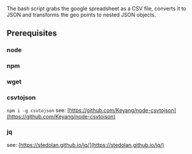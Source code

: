 The bash script grabs the google spreadsheet as a CSV file, converts it to JSON and transforms the geo points to nested JSON objects.

## Prerequisites

### node

### npm

### wget

### csvtojson

`npm i -g csvtojson`
see: [https://github.com/Keyang/node-csvtojson](https://github.com/Keyang/node-csvtojson)

### jq

see: [https://stedolan.github.io/jq/](https://stedolan.github.io/jq/)
